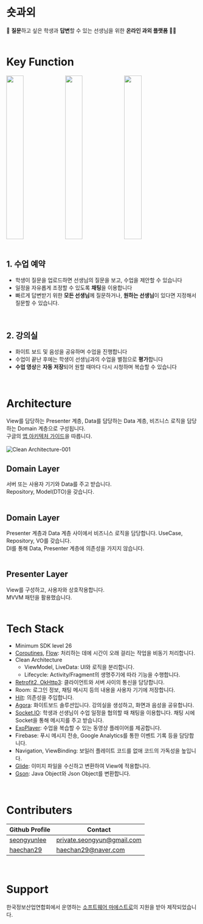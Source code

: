 # 숏과외
🙋 **질문**하고 싶은 학생과 **답변**할 수 있는 선생님을 위한 **온라인 과외 플랫폼** 👨‍🏫  
<br/>

# Key Function
<img src="https://github.com/amicably-until-the-end/ShortTutoring/assets/63138511/bc650a6a-c9a4-424e-b000-82bdfd248340" height="430" width=30%>
<img src="https://github.com/amicably-until-the-end/ShortTutoring/assets/63138511/1f241725-e585-4aa2-86b2-6482a6058b9f" height="430" width=30%>
<img src="https://github.com/amicably-until-the-end/ShortTutoring/assets/63138511/0b053b07-a3bc-4aeb-bccf-bde7d2751ea8" height="430" width=30%>  
<br/><br/>

## 1. 수업 예약
- 학생이 질문을 업로드하면 선생님의 질문을 보고, 수업을 제안할 수 있습니다
- 일정을 자유롭게 조정할 수 있도록 **채팅**을 이용합니다
- 빠르게 답변받기 위한 **모든 선생님**께 질문하거나, **원하는 선생님**이 있다면 지정해서 질문할 수 있습니다.  
<br/>

## 2. 강의실
- 화이트 보드 및 음성을 공유하며 수업을 진행합니다
- 수업이 끝난 후에는 학생이 선생님과의 수업을 별점으로 **평가**합니다
- **수업 영상**은 **자동 저장**되어 원할 때마다 다시 시청하며 복습할 수 있습니다  
<br/>

# Architecture
View를 담당하는 Presenter 계층, Data를 담당하는 Data 계층, 비즈니스 로직을 담당하는 Domain 계층으로 구성됩니다.  
구글의 [앱 아키텍처 가이드](https://developer.android.com/topic/architecture?hl=ko)을 따릅니다.  
<br/>
![Clean Architecture-001](https://github.com/amicably-until-the-end/ShortTutoring/assets/63138511/1ed57f51-35b2-4a45-8516-1a754a2f0b1f)


## Domain Layer
서버 또는 사용자 기기와 Data를 주고 받습니다.  
Repository, Model(DTO)을 갖습니다.  
<br/>

## Domain Layer
Presenter 계층과 Data 계층 사이에서 비즈니스 로직을 담당합니다. UseCase, Repository, VO를 갖습니다.  
DI를 통해 Data, Presenter 계층에 의존성을 가지지 않습니다.  
<br/>

## Presenter Layer
View를 구성하고, 사용자와 상호작용합니다.  
MVVM 패턴을 활용했습니다.  
<br/>

# Tech Stack
- Minimum SDK level 26  
- [Coroutines](https://github.com/Kotlin/kotlinx.coroutines), [Flow](https://kotlinlang.org/api/kotlinx.coroutines/kotlinx-coroutines-core/kotlinx.coroutines.flow/): 처리하는 데에 시간이 오래 걸리는 작업을 비동기 처리합니다.  
- Clean Architecture
  - ViewModel, LiveData: UI와 로직을 분리합니다.  
  - Lifecycle: Activity/Fragment의 생명주기에 따라 기능을 수행합니다.  
- [Retrofit2, OkHttp3](https://github.com/square/retrofit): 클라이언트와 서버 사이의 통신을 담당합니다.  
- Room: 로그인 정보, 채팅 메시지 등의 내용을 사용자 기기에 저장합니다.  
- [Hilt](https://dagger.dev/hilt/): 의존성을 주입합니다.  
- [Agora](https://docs.agora.io/en/video-calling/get-started/get-started-sdk?platform=android): 화이트보드 솔루션입니다. 강의실을 생성하고, 화면과 음성을 공유합니다.  
- [Socket.IO](https://socket.io/docs/v4/tutorial/introduction): 학생과 선생님이 수업 일정을 협의할 때 채팅을 이용합니다. 채팅 시에 Socket을 통해 메시지를 주고 받습니다.  
- [ExoPlayer](https://github.com/google/ExoPlayer): 수업을 복습할 수 있는 동영샹 플레이어를 제공합니다.  
- Firebase: 푸시 메시지 전송, Google Analytics를 통한 이벤트 기록 등을 담당합니다.  
- Navigation, ViewBinding: 보일러 플레이트 코드를 없애 코드의 가독성을 높입니다.  
- [Glide](https://github.com/bumptech/glide): 이미지 파일을 수신하고 변환하여 View에 적용합니다.  
- [Gson](https://github.com/google/gson): Java Object와 Json Object를 변환합니다.
</br>

# Contributers
|Github Profile|Contact|
|--------|---------|
|[seongyunlee](https://github.com/seongyunlee)|private.seongyun@gmail.com|
|[haechan29](https://github.com/haechan29)|haechan29@naver.com|
</br>

# Support
한국정보산업연합회에서 운영하는 [소프트웨어 마에스트로](https://www.swmaestro.org/sw/main/main.do)의 지원을 받아 제작되었습니다.  
</br>
